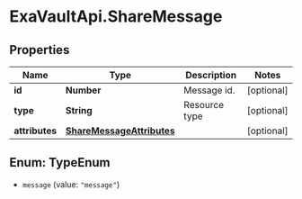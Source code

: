 # ExaVaultApi.ShareMessage

## Properties
Name | Type | Description | Notes
------------ | ------------- | ------------- | -------------
**id** | **Number** | Message id. | [optional] 
**type** | **String** | Resource type | [optional] 
**attributes** | [**ShareMessageAttributes**](ShareMessageAttributes.md) |  | [optional] 

<a name="TypeEnum"></a>
## Enum: TypeEnum

* `message` (value: `"message"`)

